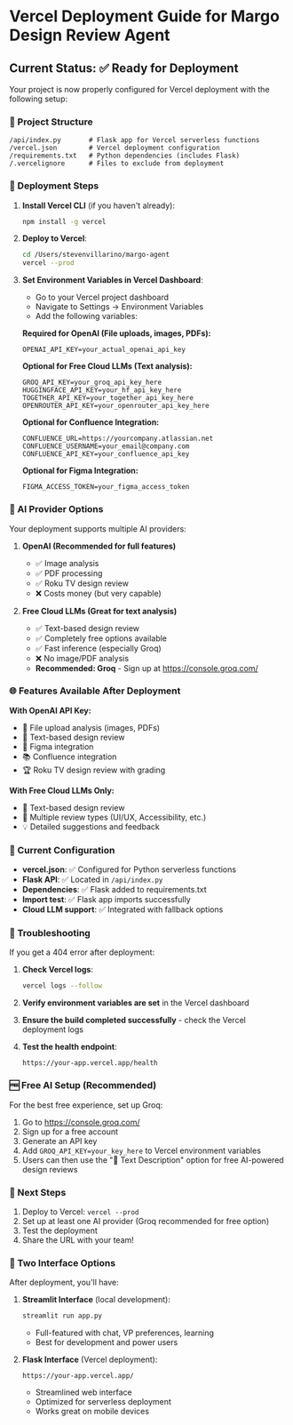 # Vercel Deployment Guide for Margo Design Review Agent

## Current Status: ✅ Ready for Deployment

Your project is now properly configured for Vercel deployment with the following setup:

### 📁 Project Structure
```
/api/index.py       # Flask app for Vercel serverless functions
/vercel.json        # Vercel deployment configuration
/requirements.txt   # Python dependencies (includes Flask)
/.vercelignore      # Files to exclude from deployment
```

### 🚀 Deployment Steps

1. **Install Vercel CLI** (if you haven't already):
   ```bash
   npm install -g vercel
   ```

2. **Deploy to Vercel**:
   ```bash
   cd /Users/stevenvillarino/margo-agent
   vercel --prod
   ```

3. **Set Environment Variables in Vercel Dashboard**:
   - Go to your Vercel project dashboard
   - Navigate to Settings → Environment Variables
   - Add the following variables:

   **Required for OpenAI (File uploads, images, PDFs):**
   ```
   OPENAI_API_KEY=your_actual_openai_api_key
   ```

   **Optional for Free Cloud LLMs (Text analysis):**
   ```
   GROQ_API_KEY=your_groq_api_key_here
   HUGGINGFACE_API_KEY=your_hf_api_key_here
   TOGETHER_API_KEY=your_together_api_key_here
   OPENROUTER_API_KEY=your_openrouter_api_key_here
   ```

   **Optional for Confluence Integration:**
   ```
   CONFLUENCE_URL=https://yourcompany.atlassian.net
   CONFLUENCE_USERNAME=your_email@company.com
   CONFLUENCE_API_KEY=your_confluence_api_key
   ```

   **Optional for Figma Integration:**
   ```
   FIGMA_ACCESS_TOKEN=your_figma_access_token
   ```

### 🤖 AI Provider Options

Your deployment supports multiple AI providers:

1. **OpenAI (Recommended for full features)**
   - ✅ Image analysis
   - ✅ PDF processing
   - ✅ Roku TV design review
   - ❌ Costs money (but very capable)

2. **Free Cloud LLMs (Great for text analysis)**
   - ✅ Text-based design review
   - ✅ Completely free options available
   - ✅ Fast inference (especially Groq)
   - ❌ No image/PDF analysis
   - **Recommended: Groq** - Sign up at https://console.groq.com/

### 🌐 Features Available After Deployment

**With OpenAI API Key:**
- 📁 File upload analysis (images, PDFs)
- 📝 Text-based design review
- 🎨 Figma integration
- 📚 Confluence integration
- 🏆 Roku TV design review with grading

**With Free Cloud LLMs Only:**
- 📝 Text-based design review
- 🎯 Multiple review types (UI/UX, Accessibility, etc.)
- 💡 Detailed suggestions and feedback

### 🔧 Current Configuration

- **vercel.json**: ✅ Configured for Python serverless functions
- **Flask API**: ✅ Located in `/api/index.py`
- **Dependencies**: ✅ Flask added to requirements.txt
- **Import test**: ✅ Flask app imports successfully
- **Cloud LLM support**: ✅ Integrated with fallback options

### 🚨 Troubleshooting

If you get a 404 error after deployment:

1. **Check Vercel logs**:
   ```bash
   vercel logs --follow
   ```

2. **Verify environment variables are set** in the Vercel dashboard

3. **Ensure the build completed successfully** - check the Vercel deployment logs

4. **Test the health endpoint**:
   ```
   https://your-app.vercel.app/health
   ```

### 🆓 Free AI Setup (Recommended)

For the best free experience, set up Groq:

1. Go to https://console.groq.com/
2. Sign up for a free account
3. Generate an API key
4. Add `GROQ_API_KEY=your_key_here` to Vercel environment variables
5. Users can then use the "📝 Text Description" option for free AI-powered design reviews

### 📝 Next Steps

1. Deploy to Vercel: `vercel --prod`
2. Set up at least one AI provider (Groq recommended for free option)
3. Test the deployment
4. Share the URL with your team!

### 🎯 Two Interface Options

After deployment, you'll have:

1. **Streamlit Interface** (local development):
   ```bash
   streamlit run app.py
   ```
   - Full-featured with chat, VP preferences, learning
   - Best for development and power users

2. **Flask Interface** (Vercel deployment):
   ```
   https://your-app.vercel.app/
   ```
   - Streamlined web interface
   - Optimized for serverless deployment
   - Works great on mobile devices
